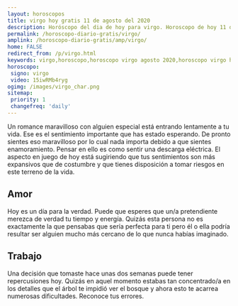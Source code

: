 ```yaml
---
layout: horoscopos
title: virgo hoy gratis 11 de agosto del 2020 
description: Horóscopo del dia de hoy para virgo. Horoscopo de hoy 11 de agosto del 2020. Las predicciones de amor, trabajo, vida personal gratis.
permalink: /horoscopo-diario-gratis/virgo/
amplink: /horoscopo-diario-gratis/amp/virgo/
home: FALSE
redirect_from: /p/virgo.html
keywords: virgo,horoscopo,horoscopo virgo agosto 2020,horoscopo virgo hoy,tarot virgo agosto 2020,horoscopo virgo,tarot virgo hoy,horoscopo de hoy,horoscopo diario,tarot del amor,horoscopo de hoy virgo,horoscopo diario del tarot, Horoscopo de hoy virgo 11 de agosto del 2020,horóscopo del día,signos zodiacales 2020, el horoscopo de hoy
horoscopo:
 signo: virgo
 video: 15iwRMb4ryg
ogimg: /images/virgo_char.png
sitemap:
 priority: 1
 changefreq: 'daily'
---
```



Un romance maravilloso con alguien especial está entrando lentamente a tu vida. Ese es el sentimiento importante que has estado esperando. De pronto sientes eso maravilloso por lo cual nada importa debido a que sientes enamoramiento. Pensar en ello es como sentir una descarga eléctrica. El aspecto en juego de hoy está sugiriendo que tus sentimientos son más expansivos que de costumbre y que tienes disposición a tomar riesgos en este terreno de la vida.

## Amor

Hoy es un día para la verdad. Puede que esperes que un/a pretendiente merezca de verdad tu tiempo y energía. Quizás esta persona no es exactamente la que pensabas que sería perfecta para ti pero él o ella podría resultar ser alguien mucho más cercano de lo que nunca habías imaginado.

## Trabajo

Una decisión que tomaste hace unas dos semanas puede tener repercusiones hoy. Quizás en aquel momento estabas tan concentrado/a en los detalles que el árbol te impidió ver el bosque y ahora esto te acarrea numerosas dificultades. Reconoce tus errores.